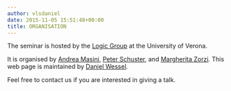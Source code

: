 ```yaml
---
author: vlsdaniel
date: 2015-11-05 15:51:48+00:00
title: ORGANISATION
---
```


The seminar is hosted by the [Logic Group](https://www.di.univr.it/?ent=grupporic&id=231&lang=en) at the University of Verona.

It is organised by [Andrea Masini](https://www.di.univr.it/?ent=persona&id=126&lang=it), [Peter Schuster](https://www.di.univr.it/?ent=persona&id=21404), and [Margherita Zorzi](http://profs.sci.univr.it/~zorzim/).
This web page is maintained by [Daniel Wessel](https://www5.unitn.it/People/en/Web/Persona/PER0180654#INFO).

Feel free to contact us if you are interested in giving a talk.
